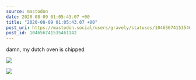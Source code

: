 ```yaml
---
source: mastodon
date: 2020-08-09 01:05:43.07 +00
title: "2020-08-09 01:05:43.07 +00"
post_uri: https://mastodon.social/users/gravely/statuses/104656741535461142
post_id: 104656741535461142
---
```

damn, my dutch oven is chipped


![](/images/104656741396667435.jpg)

![](/images/104656741496857547.jpg)

